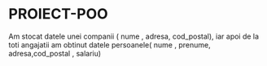 # PROIECT-POO 

Am stocat datele unei companii ( nume , adresa, cod_postal), iar apoi de la toti angajatii am obtinut datele persoanele( nume , prenume, adresa,cod_postal , salariu)
